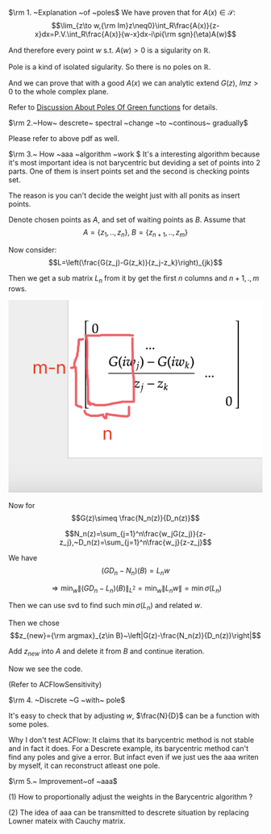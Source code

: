 $\rm 1. ~Explanation ~of ~poles$
We have proven that for $A(x)\in\mathcal{S}:$
$$\lim_{z\to w,{\rm Im}z\neq0}\int_R\frac{A(x)}{z-x}dx=P.V.\int_R\frac{A(x)}{w-x}dx-i\pi{\rm sgn}(\eta)A(w)$$

And therefore every point $w$ s.t. $A(w)>0$ is a sigularity on $\mathbb{R}$.

Pole is a kind of isolated sigularity. So there is no poles on $\mathbb{R}$.

And we can prove that with a good $A(x)$ we can analytic extend $G(z),~Imz>0$ to the whole complex plane.

Refer to [Discussion About Poles Of Green functions](<//Users/yui/projects/Lecture/Report 6/Discussion About Poles Of Green functions.pdf>) for details.

$\rm 2.~How~ descrete~ spectral ~change ~to ~continous~ gradually$

Please refer to above pdf as well.

$\rm 3.~ How ~aaa ~algorithm ~work $
It's a interesting algorithm because it's most important idea is not barycentric but deviding a set of points into 2 parts. One of them is insert points set and the second is checking points set.

The reason is you can't decide the weight just with all ponits as insert points.

Denote chosen points as $A$, and set of waiting points as $B$. Assume that 
$$A=\{z_1,..,z_n\},~B=\{z_{n+1},..,z_m\}$$

Now consider:
$$L=\left(\frac{G(z_j)-G(z_k)}{z_j-z_k}\right)_{jk}$$

Then we get a sub matrix $L_n$ from it by get the first $n$ columns and $n+1,.,m$ rows. 

![alt text](1.png)

Now for 
$$G(z)\simeq \frac{N_n(z)}{D_n(z)}$$

$$N_n(z)=\sum_{j=1}^n\frac{w_jG(z_j)}{z-z_j},~D_n(z)=\sum_{j=1}^n\frac{w_j}{z-z_j}$$

We have 
$$\left(GD_n-N_n\right)(B)=L_nw$$

$$\Longrightarrow \min_w\|(GD_n-L_n)(B)\|_{L^2}=\min_w\|L_nw\|=\min \sigma(L_n)$$

Then we can use svd to find such $\min \sigma(L_n)$ and related $w$.

Then we chose 
$$z_{new}={\rm argmax}_{z\in B}~\left|G(z)-\frac{N_n(z)}{D_n(z)}\right|$$

Add $z_{new}$ into $A$ and delete it from $B$ and continue iteration.

Now we see the code.

(Refer to ACFlowSensitivity)

$\rm 4. ~Discrete ~G ~with~ pole$

It's easy to check that by adjusting $w$, $\frac{N}{D}$ can be a function with some poles.

Why I don't test ACFlow: It claims that its barycentric method is not stable and in fact it does. For a Descrete example, its barycentric method can't find any poles and give a error. But infact even if we just ues the aaa writen by myself, it can reconstruct atleast one pole.



$\rm 5.~ Improvement~of ~aaa$

(1) How to proportionally adjust the weights in the Barycentric algorithm ?

(2) The idea of aaa can be transmitted to descrete situation by replacing Lowner mateix with Cauchy matrix.







